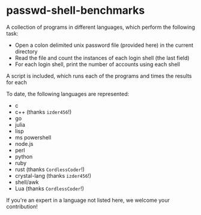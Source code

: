 # passwd-shell-benchmarks

A collection of programs in different languages, which perform the following task:

 * Open a colon delimited unix password file (provided here) in the current directory
 * Read the file and count the instances of each login shell (the last field)
 * For each login shell, print the number of accounts using each shell

A script is included, which runs each of the programs and times the results for each

To date, the following languages are represented:

 *  c
 *  c++ (thanks `izder456`!)
 *  go
 *  julia
 *  lisp
 *  ms powershell
 *  node.js
 *  perl
 *  python
 *  ruby
 *  rust (thanks `CordlessCoder`!)
 *  crystal-lang (thanks `izder456`!)
 *  shell/awk
 *  Lua (thanks `CordlessCoder`!)

If you're an expert in a language not listed here, we welcome your contribution!


